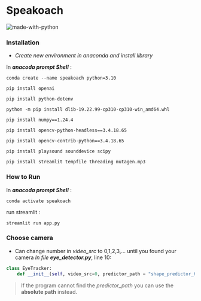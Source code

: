 # Speakoach 
![made-with-python](https://img.shields.io/badge/Made%20with-Python-1f425f.svg)




### Installation 

- _Create new environment in anaconda and install library_

In **_anacoda prompt Shell_** :
```Shell
conda create --name speakoach python=3.10

pip install openai

pip install python-dotenv

python -m pip install dlib-19.22.99-cp310-cp310-win_amd64.whl

pip install numpy==1.24.4

pip install opencv-python-headless==3.4.18.65

pip install opencv-contrib-python==3.4.18.65

pip install playsound sounddevice scipy

pip install streamlit tempfile threading mutagen.mp3
```
### How to Run

In **_anacoda prompt Shell_** :
```Shell
conda activate speakoach
```
run streamlit :
```Shell
streamlit run app.py
```

### Choose camera

- Can change number in _video_src_ to 0,1,2,3,... until you found your camera
_In file **eye_detector.py**_, line 10:
```python
class EyeTracker:
    def __init__(self, video_src=0, predictor_path = "shape_predictor_68_face_landmarks.dat", display=True):

````
> If the program cannot find the _predictor_path_ you can use the **absolute path** instead.


